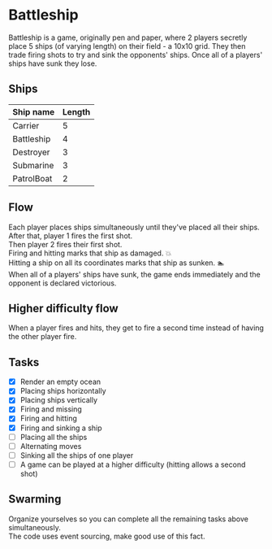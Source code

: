# Battleship

Battleship is a game, originally pen and paper, where 2 players secretly place 5 ships (of varying length) on their
field - a 10x10 grid.
They then trade firing shots to try and sink the opponents' ships. Once all of a players' ships have sunk they lose.

## Ships

| Ship name  | Length |
|------------|--------|
| Carrier    | 5      |
| Battleship | 4      |
| Destroyer  | 3      |
| Submarine  | 3      |
| PatrolBoat | 2      |

## Flow

Each player places ships simultaneously until they've placed all their ships.  
After that, player 1 fires the first shot.  
Then player 2 fires their first shot.  
Firing and hitting marks that ship as damaged. 💥  
Hitting a ship on all its coordinates marks that ship as sunken. 🏊  
When all of a players' ships have sunk, the game ends immediately and the opponent is declared victorious.

## Higher difficulty flow

When a player fires and hits, they get to fire a second time instead of having the other player fire.

## Tasks

* [x] Render an empty ocean
* [x] Placing ships horizontally
* [x] Placing ships vertically
* [x] Firing and missing
* [x] Firing and hitting
* [x] Firing and sinking a ship
* [ ] Placing all the ships
* [ ] Alternating moves
* [ ] Sinking all the ships of one player
* [ ] A game can be played at a higher difficulty (hitting allows a second shot)

## Swarming

Organize yourselves so you can complete all the remaining tasks above simultaneously.  
The code uses event sourcing, make good use of this fact.